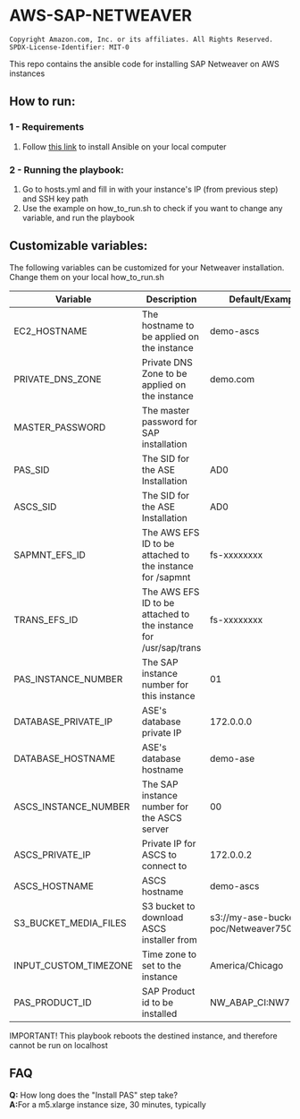 # AWS-SAP-NETWEAVER

```
Copyright Amazon.com, Inc. or its affiliates. All Rights Reserved.
SPDX-License-Identifier: MIT-0
```

This repo contains the ansible code for installing SAP Netweaver on AWS instances

## How to run: 

### 1 - Requirements

1. Follow <a href=https://docs.ansible.com/ansible/latest/installation_guide/intro_installation.html#selecting-an-ansible-artifact-and-version-to-install>this link</a> to install Ansible on your local computer

### 2 - Running the playbook:
1. Go to hosts.yml and fill in with your instance's IP (from previous step) and SSH key path
2. Use the example on how_to_run.sh to check if you want to change any variable, and run the playbook

## Customizable variables:

The following variables can be customized for your Netweaver installation. Change them on your local how_to_run.sh

Variable | Description | Default/Example Value
--- | --- | ---
EC2_HOSTNAME | The hostname to be applied on the instance | demo-ascs
PRIVATE_DNS_ZONE | Private DNS Zone to be applied on the instance | demo.com
MASTER_PASSWORD | The master password for SAP installation |
PAS_SID | The SID for the ASE Installation | AD0
ASCS_SID | The SID for the ASE Installation | AD0
SAPMNT_EFS_ID | The AWS EFS ID to be attached to the instance for /sapmnt| fs-xxxxxxxx
TRANS_EFS_ID | The AWS EFS ID to be attached to the instance for /usr/sap/trans | fs-xxxxxxxx
PAS_INSTANCE_NUMBER | The SAP instance number for this instance | 01
DATABASE_PRIVATE_IP | ASE's database private IP | 172.0.0.0
DATABASE_HOSTNAME | ASE's database hostname | demo-ase
ASCS_INSTANCE_NUMBER | The SAP instance number for the ASCS server | 00
ASCS_PRIVATE_IP | Private IP for ASCS to connect to | 172.0.0.2
ASCS_HOSTNAME | ASCS hostname | demo-ascs
S3_BUCKET_MEDIA_FILES | S3 bucket to download ASCS installer from | s3://my-ase-bucket-poc/Netweaver750/
INPUT_CUSTOM_TIMEZONE | Time zone to set to the instance | America/Chicago
PAS_PRODUCT_ID | SAP Product id to be installed | NW_ABAP_CI:NW750.SYB.ABAP

IMPORTANT! This playbook reboots the destined instance, and therefore cannot be run on localhost

## FAQ


<b>Q:</b> How long does the "Install PAS" step take?
<br><b>A:</b>For a m5.xlarge instance size, 30 minutes, typically
